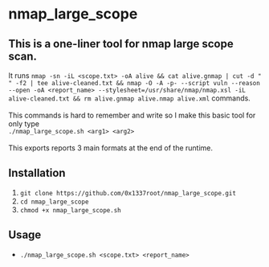 # nmap_large_scope

## This is a one-liner tool for nmap large scope scan.
It runs `nmap -sn -iL <scope.txt> -oA alive && cat alive.gnmap | cut -d " " -f2 | tee alive-cleaned.txt && nmap -O -A -p- --script vuln --reason --open -oA <report_name> --stylesheet=/usr/share/nmap/nmap.xsl -iL alive-cleaned.txt && rm alive.gnmap alive.nmap alive.xml` commands.
<br><br>This commands is hard to remember and write so I make this basic tool for only type<br> `./nmap_large_scope.sh <arg1> <arg2>`
<br><br> This exports reports 3 main formats at the end of the runtime.
## Installation
1. `git clone https://github.com/0x1337root/nmap_large_scope.git`
2. `cd nmap_large_scope`
3. `chmod +x nmap_large_scope.sh`
## Usage
* `./nmap_large_scope.sh <scope.txt> <report_name>`
